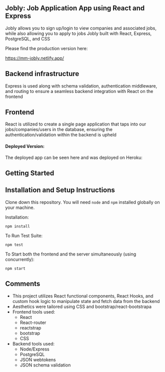 ## Jobly: Job Application App using React and Express

Jobly allows you to sign up/login to view companies and associated jobs, while also allowing you to apply to jobs
Jobly built with React, Express, PostgreSQL, and CSS

Please find the production version here:

https://mm-jobly.netlify.app/

## Backend infrastructure

Express is used along with schema validation, authentication middleware, and routing to ensure a seamless backend integration with React on the frontend

## Frontend

React is utilized to create a single page application that taps into our jobs/companies/users in the database, ensuring the authentication/validation within the backend is upheld

#### Deployed Version:

The deployed app can be seen here and was deployed on Heroku:

## Getting Started

## Installation and Setup Instructions

Clone down this repository. You will need `node` and `npm` installed globally on your machine.

Installation:

`npm install`

To Run Test Suite:

`npm test`

To Start both the frontend and the server simultaneously (using concurrently):

`npm start`

## Comments

- This project utilizes React functional components, React Hooks, and custom hook logic to manipulate state and fetch data from the backend
- Aesthetics were tailored using CSS and bootstrap/react-bootstrapa
- Frontend tools used:
  - React
  - React-router
  - reactstrap
  - bootstrap
  - CSS
- Backend tools used:
  - Node/Express
  - PostgreSQL
  - JSON webtokens
  - JSON schema validation
